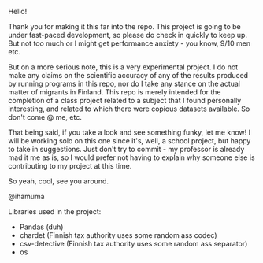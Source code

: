 Hello!

Thank you for making it this far into the repo. This project is going to be under fast-paced development, so please do check in quickly to keep up. But not too much or I might get performance anxiety - you know, 9/10 men etc.

But on a more serious note, this is a very experimental project. I do not make any claims on the scientific accuracy of any of the results produced by running programs in this repo, nor do I take any stance on the actual matter of migrants in Finland.
This repo is merely intended for the completion of a class project related to a subject that I found personally interesting, and related to which there were copious datasets available.
So don't come @ me, etc.

That being said, if you take a look and see something funky, let me know! I will be working solo on this one since it's, well, a school project, but happy to take in suggestions.
Just don't try to commit - my professor is already mad it me as is, so I would prefer not having to explain why someone else is contributing to my project at this time.

So yeah, cool, see you around.

@ihamuma

Libraries used in the project:
- Pandas (duh)
- chardet (Finnish tax authority uses some random ass codec)
- csv-detective (Finnish tax authority uses some random ass separator)
- os